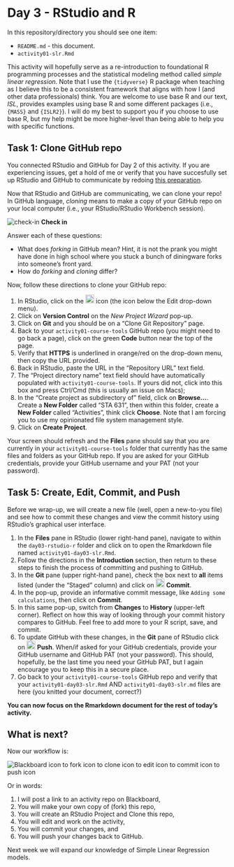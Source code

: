 Day 3 - RStudio and R
================

In this repository/directory you should see one item:

- `README.md` - this document.
- `activity01-slr.Rmd`

This activity will hopefully serve as a re-introduction to foundational
R programming processes and the statistical modeling method called
*simple linear regression*. Note that I use the `{tidyverse}` R package
when teaching as I believe this to be a consistent framework that aligns
with how I (and other data professionals) think. You are welcome to use
base R and our text, *ISL*, provides examples using base R and some
different packages (i.e., `{MASS}` and `{ISLR2}`). I will do my best to
support you if you choose to use base R, but my help might be more
higher-level than being able to help you with specific functions.

<!--
## Task 1: Set up Git in RStudio

We will be alternating between GitHub and RStudio throughout this activity.
If you are fortunate enough to have multiple monitors/screens to be working on, I strongly recommend that you keep this page isolated on one screen so you can easily view these directions.
If you only have one screen, it might be helpful to move this tab/window to one half of your screen and then have another browser open on the other half of your screen.

If you have the resources, I find having access to a second monitor/screen to be extremely beneficial when doing work at home.
GVSU's [Surplus Store](https://www.gvsusurplusstore.com/) sometimes has relatively inexpensive monitors - I got a couple for some of my research assistants a couple of years ago for $25 per monitor.
When I looked at their website while creating this activity, it did not appear that they had any in stock.
However, you can always call or stop by to see if the have a new stock in.
I am not sure how up-to-date their site is.

1. Verify that you are in your copy of this activity repo.
  The top of your screen should display `<username>/activity01-course-tools`, where `<username>` is your GitHub username.
2. Open a new browser tab and login to GVSU's [RStudio Workbench](https://rstudio.gvsu.edu/) using your GVSU username and password.
  After you login, verify that you are in an RStudio session and not the RStudio Workbench Sessions/Project screen.

There are a couple of ways to configure Git in RStudio, but we will use `{usethis}`.
Note that when you see something like `{thing}` in my documents, I mean, "the R package called `thing`".
We will use the `edit_git_config` function from `{usethis}`.
Throughout the semester, I will shorten this to be `usethis::edit_git_config` or, "from the R package `usethis`, use the function `edit_git_config`" (in general, `package::function`).

3. In your **Console** pane (this should be either the left-hand pane or the bottom left-hand pane), type the following and press Enter/Return:
  
  
  ```r
  usethis::edit_git_config()
  ```
  
  A file should open in a pane above your **Console** that is called `.gitconfig`.
  In this file, copy-and-paste the information provided below (replacing anything that is currently in this file).
  Then, update it with your preferred name (or pseudonym) and email address (can be any email, but it would probably be helpful to use the same one that you used to signup for GitHub with to avoid any confusion).
  Remember, this information will be publicly available to anyone that happens upon your repo.
  
  ```
  [user]
    name = "preferred_name"
    email = "user@subdomain.domain"
  [credential]
    helper = cache --timeout=10000000
  ```

Note that in the information above, we are also instructing RStudio to remember your GitHub credentials for 10,000,000 seconds (or roughly 16 weeks) - the `[credential]` portion.
RStudio is not remembering your credentials, yet, but we will resolve this shortly.

4. Click on the <img src="../README-img/save-icon.png" alt="save" width = "20"/> icon and you can close this `.gitconfig` file.

## Task 2: Connect RStudio and GitHub

Now that you have Git set up within RStudio, we can enable RStudio and GitHub to communicate.
To do this, we will need your GitHub username and a Personal Access Token (PAT).
PATs are designed to be more secure than your password when communicating between your computer session and GitHub.
Conveniently, `{usethis}` has a function for this!

1. To create a PAT, type the following in your **Console** and press Enter/Return:
  
  
  ```r
  usethis::create_github_token()
  ```

2. You will be directed to a "New personal access token" page on GitHub in your browser.
  Since I work on multiple machines (i.e., my personal laptop, my work laptop, my personal desktop, and the RStudio Workbench), I like to provide a unique name for each PAT.
  For example, in the **Note** text field, I called this token "GVSU RStudio Workbench".
  Most of the other options you will accept the default selections.
  However, you might want to change the **Expiration** date.
  A suggestion is to have this PAT expire at the end of this semester (i.e., Apr 29, 2023).
  After choosing a PAT expiration, scroll down and click on the green **Generate Token** button.
3. After clicking on **Generate Token**, you will be taken to a "Personal access tokens" page that has a seemingly random string presented to you beginning with `ghp_`. 
  Keep this page open for a bit (I will tell you when it is safe to close it), as once you close this page you will never be able to view this PAT again!
  I recommend that you store this PAT somewhere safe (e.g., a password manager tool).
  If you do lose this PAT, you can go through this process again to create a new one.
4. Now we need to specify in RStudio that you have a GitHub PAT so that RStudio can connect to your GitHub account.
  Back in your RStudio **Console**, type the following and press Enter/Return after each line:
    
  
  ```r
  gitcreds::gitcreds_set()
  ```

5. In your **Console** you will be asked to `? Enter password or token:`
  Copy-and-paste your PAT here (not your GitHub password) and press Enter/Return.
  You should see a message similar to:

  ```
  -> Adding new credentials...
  -> Removing credentials from cache...
  -> Done.
  ```

Note that anytime RStudio asks for your GitHub username and password, you need to provide your GitHub username and PAT.
-->

## Task 1: Clone GitHub repo

You connected RStudio and GitHub for Day 2 of this activity. If you are
experiencing issues, get a hold of me or verify that you have
succesfully set up RStudio and GitHub to communicate by redoing [this
preparation](https://github.com/gvsu-sta518/preparation02).

Now that RStudio and GitHub are communicating, we can clone your repo!
In GitHub language, *cloning* means to make a copy of your GitHub repo
on your local computer (i.e., your RStudio/RStudio Workbench session).

![check-in](README-img/noun-magnifying-glass.png) **Check in**

Answer each of these questions:

- What does *forking* in GitHub mean? Hint, it is not the prank you
  might have done in high school where you stuck a bunch of diningware
  forks into someone’s front yard.
- How do *forking* and *cloning* differ?

Now, follow these directions to clone your GitHub repo:

1.  In RStudio, click on the
    <img src="../README-img/rproj-icon.png" alt="RStudio Project" width = "20"/>
    icon (the icon below the Edit drop-down menu).
2.  Click on **Version Control** on the *New Project Wizard* pop-up.
3.  Click on **Git** and you should be on a “Clone Git Repository” page.
4.  Back to your `activity01-course-tools` GitHub repo (you might need
    to go back a page), click on the green **Code** button near the top
    of the page.
5.  Verify that **HTTPS** is underlined in orange/red on the drop-down
    menu, then copy the URL provided.
6.  Back in RStudio, paste the URL in the “Repository URL” text field.
7.  The “Project directory name” text field should have automatically
    populated with `activity01-course-tools`. If yours did not, click
    into this box and press Ctrl/Cmd (this is usually an issue on Macs);
8.  In the “Create project as subdirectory of” field, click on
    **Browse…**. Create a **New Folder** called “STA 631”, then within
    this folder, create a **New Folder** called “Activities”, think
    click **Choose**. Note that I am forcing you to use my opinionated
    file system management style.
9.  Click on **Create Project**.

Your screen should refresh and the **Files** pane should say that you
are currently in your `activity01-course-tools` folder that currently
has the same files and folders as your GitHub repo. If you are asked for
your GitHub credentials, provide your GitHub username and your PAT (not
your password).

## Task 5: Create, Edit, Commit, and Push

Before we wrap-up, we will create a new file (well, open a new-to-you
file) and see how to commit these changes and view the commit history
using RStudio’s graphical user interface.

1.  In the **Files** pane in RStudio (lower right-hand pane), navigate
    to within the `day03-rstudio-r` folder and click on to open the
    Rmarkdown file named `activity01-day03-slr.Rmd`.
2.  Follow the directions in the **Introduction** section, then return
    to these steps to finish the process of committing and pushing to
    GitHub.
3.  In the **Git** pane (upper right-hand pane), check the box next to
    **all** items listed (under the “Staged” column) and click on
    <img src="../README-img/commit-icon.png" alt="commit" width = "20"/>
    **Commit**.
4.  In the pop-up, provide an informative commit message, like
    `Adding some calculations`, then click on **Commit**.
5.  In this same pop-up, switch from **Changes** to **History**
    (upper-left corner). Reflect on how this way of looking through your
    commit history compares to GitHub. Feel free to add more to your R
    script, save, and commit.
6.  To update GitHub with these changes, in the **Git** pane of RStudio
    click on
    <img src="../README-img/push-icon.png" alt="push" width = "20"/>
    **Push**. When/if asked for your GitHub credentials, provide your
    GitHub username and GitHub PAT (not your password). This should,
    hopefully, be the last time you need your GitHub PAT, but I again
    encourage you to keep this in a secure place.
7.  Go back to your `activity01-course-tools` GitHub repo and verify
    that your `activity01-day03-slr.Rmd` AND `activity01-day03-slr.md`
    files are here (you knitted your document, correct?)

**You can now focus on the Rmarkdown document for the rest of today’s
activity.**

## What is next?

Now our workflow is:

![Blackboard icon to fork icon to clone icon to edit icon to commit icon
to push icon](../README-img/updated-workflow.svg)

Or in words:

1.  I will post a link to an activity repo on Blackboard,
2.  You will make your own copy of (fork) this repo,
3.  You will create an RStudio Project and Clone this repo,
4.  You will edit and work on the activity,
5.  You will commit your changes, and
6.  You will push your changes back to GitHub.

Next week we will expand our knowledge of Simple Linear Regression
models.
